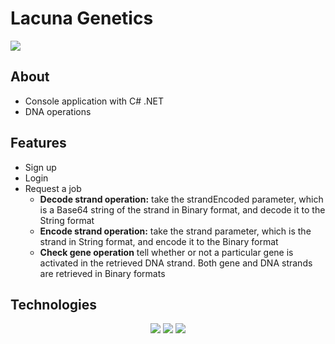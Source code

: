 
# Lacuna Genetics
<img src="https://gene.lacuna.cc/img/dna.png" />


## About
- Console application with C# .NET
- DNA operations


## Features
- Sign up 
- Login
- Request a job
  - **Decode strand operation:** take the strandEncoded parameter, which is a Base64 string of the strand in Binary format, and decode it to the String format
  - **Encode strand operation:** take the strand parameter, which is the strand in String format, and encode it to the Binary format
  - **Check gene operation**  tell whether or not a particular gene is activated in the retrieved DNA strand. Both gene and DNA strands are retrieved in Binary formats


## Technologies
<div align=center>  
  <img src="https://img.shields.io/badge/c%23-%23239120.svg?style=for-the-badge&logo=c-sharp&logoColor=whitee" />
  <img src="https://img.shields.io/badge/.NET-5C2D91?style=for-the-badge&logo=.net&logoColor=white" />
  <img src="https://img.shields.io/badge/git-%23F05033.svg?style=for-the-badge&logo=git&logoColor=white" />  
</div>
